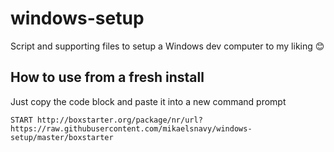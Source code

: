 # windows-setup
Script and supporting files to setup a Windows dev computer to my liking 😊

## How to use from a fresh install
Just copy the code block and paste it into a new command prompt

```
START http://boxstarter.org/package/nr/url?https://raw.githubusercontent.com/mikaelsnavy/windows-setup/master/boxstarter
```